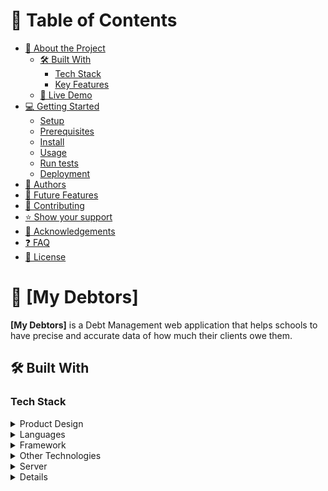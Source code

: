 <a name="readme-top"></a>


# 📗 Table of Contents

- [📖 About the Project](#about-project)
  - [🛠 Built With](#built-with)
    - [Tech Stack](#tech-stack)
    - [Key Features](#key-features)
  - [🚀 Live Demo](#live-demo)
- [💻 Getting Started](#getting-started)
  - [Setup](#setup)
  - [Prerequisites](#prerequisites)
  - [Install](#install)
  - [Usage](#usage)
  - [Run tests](#run-tests)
  - [Deployment](#triangular_flag_on_post-deployment)
- [👥 Authors](#authors)
- [🔭 Future Features](#future-features)
- [🤝 Contributing](#contributing)
- [⭐️ Show your support](#support)
- [🙏 Acknowledgements](#acknowledgements)
- [❓ FAQ](#faq)
- [📝 License](#license)


# 📖 [My Debtors] <a name="about-project"></a>

**[My Debtors]** is a Debt Management web application that helps schools to have precise and accurate data of how much their clients owe them.


## 🛠 Built With <a name="built-with"></a>

### Tech Stack <a name="tech-stack"></a>
<details>
  <summary>Product Design</summary>
  <ul>
    <li><a href="https://docs.google.com/document/d/12x5RYKhqj-Pt6VmCU_uSX0dxQSxUeN2-HR16V56s7Wc/edit">Sketch Design</a></li>
  </ul>
</details>

<details>
  <summary>Languages</summary>
  <ul>
    <li><a href="https://developer.mozilla.org/">JavaScript</a></li>
  </ul>
  <ul>
    <li><a href="https://developer.mozilla.org/">CSS</a></li>
  </ul>
  <ul>
    <li><a href="https://developer.mozilla.org/">HTML</a></li>
  </ul>
  <ul>
    <li><a href="https://developer.mozilla.org/">Python</a></li>
  </ul>
</details>

<details>
  <summary>Framework</summary>
  <ul>
    <li><a href="https://reactjs.org/">React.js</a></li>
  </ul>
  <ul>
    <li><a href="https://djangoproject.org/">Django Rest Framework</a></li>
  </ul>
</details>

<details>
  <summary>Other Technologies</summary>
  <ul>
    <li><a href="https://npmjs.com/">NPM</a></li>
  </ul>
  <ul>
    <li><a href="https://git-scm.com/">Git</a></li>
  </ul>
  <ul>
    <li><a href="https://pypi.com/">PIP</a></li>
  </ul>
</details>

<details>
  <summary>Server</summary>
  <ul>
    <li><a href="http://localhost:3000/">Express.js</a></li>
  </ul>
  <ul>
    <li><a href="http://localhost:8000/">Django Developemnt Server</a></li>
  </ul>
</details>

<details>

### Key Features <a name="key-features"></a>

- [ ] **[Landing page]**
- [ ] **[Register]**
- [ ] **[Loging]**
- [ ] **[Verify Email]**
- [ ] **[Reset Password]**
- [ ] **[Get all Debtors]**
- [ ] **[Get single debtor]**
- [ ] **[Debtor profile]**
- [ ] **[Complaints/Suggestions]**
- [ ] **[Simple_and_easy_to_use_UI]**

<p align="right">(<a href="#readme-top">back to top</a>)</p>


## 🚀 Live Demo <a name="live-demo"></a>
https://639a2cd2d65beb423210ee56--peppy-rolypoly-bad3e7.netlify.app/


## 💻 Getting Started <a name="getting-started"></a>

To get a local copy up and running, follow these steps.

### Prerequisites

In order to run this project you need:
[]Frontend
- Node 
- npm

[]Backend
- PIP
- Python v3.8

### Setup

Clone this repository to your desired folder:

```sh
  cd your-folder
  https://github.com/zuri-training/Team-opossum-debtor.git
```

### Install

Install this project with:

```sh
  cd Team-opossum-debtor
  npm install

  []For Backend
  pip install -r requirements.txt
```

### Usage

To run the project, execute the following command:

[] Frontend:
```sh
  npm run build
  npm run start
```
[] Backend:
```sh
 python manage.py runserver
```

<p align="right">(<a href="#readme-top">back to top</a>)</p>


## 👥 Contributors <a name="authors"></a>

👤 **Chukwuji Chinaza**

- GitHub: [@Chukwuji](https://github.com/Chukwuji)
- Twitter: [@Chukwuji](https://twitter.com/Chukwuji)
- LinkedIn: [Chukwuji](https://linkedin.com/in/Chukwuji)

👤 **Emmanuel Simasiku**

- GitHub: [@Mukumbuta](https://github.com/Mukumbuta)
- Twitter: [@Mukumbuta8](https://twitter.com/Mukumbuta8)
- LinkedIn: [Mukumbuta](https://linkedin.com/in/mukumbuta)

👤 **Chimezie Ochuba**

- GitHub: [@chimezdev](https://github.com/chimezdev)
- Twitter: [@chimezdev](https://twitter.com/chimezdev)
- LinkedIn: [chimezdev](https://linkedin.com/in/chimezdev)

👤 **Agorye Ingwu**

- GitHub: [@ingwukevin](https://github.com/ingwukevin)
- Twitter: [@ingwukevin](https://twitter.com/ingwukevin)
- LinkedIn: [ingwukevin](https://linkedin.com/in/ingwukevin)

👤 **Amaku Chidiebele**

- GitHub: [@Cybergirls273](https://github.com/Cybergirls273)
- Twitter: [@Cybergirls273](https://twitter.com/Cybergirls273)
- LinkedIn: [Cybergirls273](https://linkedin.com/in/Cybergirls273)

👤 **Ebuweme Ayo**

- GitHub: [@Lebrin-Ay](https://github.com/Lebrin-Ay)
- Twitter: [@Lebrin-Ay](https://twitter.com/Lebrin-Ay)
- LinkedIn: [Lebrin-Ay](https://linkedin.com/in/Lebrin-Ay)


<p align="right">(<a href="#readme-top">back to top</a>)</p>



## 🤝 Contributing <a name="contributing"></a>

Contributions, issues, and feature requests are welcome!

Feel free to check the [issues page](../../issues/).

<p align="right">(<a href="#readme-top">back to top</a>)</p>


## ⭐️ Show your support <a name="support"></a>

If you like this project and you find it helpful, please give this project a star.

<p align="right">(<a href="#readme-top">back to top</a>)</p>


## 🙏 Acknowledgments <a name="acknowledgements"></a>

We would like to thank everyone who inspired our codebase.

<p align="right">(<a href="#readme-top">back to top</a>)</p>


## 📝 License <a name="license"></a>

This project is [MIT](./LICENSE) licensed.

<p align="right">(<a href="#readme-top">back to top</a>)</p>
